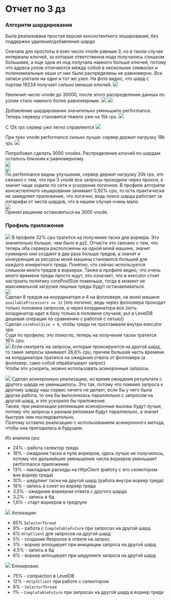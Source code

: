 # Отчет по 3 дз

### Алгоритм шардирования
Была реализована простая версия консистентного хеширования, без поддержки удаления/добавления шарда  

Сначала для простоты я взял число vnode равным 3, но в таком случае интервалы ключей, за которые ответственна нода получались слишком большими, а еще одна из нод получала намного больше ключей, потому что адреса узлов отличаются между собой в нескольких символах и полиномиальные хеши от них были распределены не равномерно. Все записи улетали на один и тот же узел.
На фото видно, что шард с портом 19234 получает сильно меньше ключей.
![](shard_photos/3vnodes.png)

Увеличил число vnode до 30000, после этого распределение данных по узлам стало намного более равномерным.
![](shard_photos/30000vnodes.png)
![](shard_photos/shard_sz_30k_vnodes.png)

Добавление шардирования значительно уменьшило performance. Теперь серверу становится тяжело уже на 15k rps.
![](shard_photos/wrk_30k_vnodes_15k_rps.png)

С 12k rps сервер уже легко справляется
![](shard_photos/wrk_30k_vnodes_12k_rps.png)

При трех vnode performance сильно лучше: сервер держит нагрузку 18k rps.
![](shard_photos/wrk_3vnodes_18k_rps.png)

Попробовал сделать 3000 vnodes. Распределение ключей по шардам осталось близким к равномерному.    
![](shard_photos/3000vnodes.png)  
![](shard_photos/shard_size_3k_vnodes.png)  
По performance видны улучшения, сервер держит нагрузку 20k rps, это связано с тем, что при 3 vnode все запросы проходили через прокси, а значит чаще ходили по сети и ускорение логичное. В профиле алгоритм консистентного хеширования занимает 0,92% cpu, то есть практически не замедляет приложение, что логично, ведь поиск шарда работает за логарифм от числа шардов, что в нашем случае очень мало.  
![](shard_photos/wrk_3k_vnodes_20k_rps.png)  
Принял решение остановиться на 3000 vnode.

### Профиль приложения
![](profiles/sync_put_18k_rps.png)
В профиле 32% cpu тратится на получение таски для воркера. Это значительно больше, чем было в дз2. Отчасти это связано с тем, что теперь оба сервера расположены на одной моей машине, значит суммарно они создают в два раза больше тредов, а значит и конкуренция за ресурсы моей машины становится большей для каждого конкретного треда. Понятно, что сейчас используется слишком много тредов в воркерах.
Также в профиле видно, что очень много времени треды просто ждут, это означает, что в executor стоит настроить политику corePoolSize поменьше, тогда в момент не максимальной загрузки лишные треды будут останавливаться.  
![](profiles/sync_minawait_put_18k_rps.png)  
Сделал 8 тредов на координаторе и 4 на фолловере, на моей машине `availableProcessors == 12` (это логично, ведь через фолловера проходит только половина запросов, а через координатора все (хоть координатор идет в базу только в половине случаев, put в LevelDB дешевая операция по сравнению с работой с сетью))  
Сделал `corePoolSize = 0`, чтобы треды не простаивали внутри executor зря.  
Судя по профилю, это помогло, теперь на получение таски тратится 16% cpu.  
![](profiles/sync_put_detail_18k_rps.png)
Если смотреть на запросы, которые проксируются на другой шард, то такие запросы занимают 26,6% cpu, причем большая часть времени на координаторе тратится на ожидание ответа от фолловера (а фолловер, само собой обрабатывает запрос)  
Чтобы это ускорить, можно использовать асинхронные запросы.

![](profiles/async_put.png)
Сделал асинхронную реализацию, но время ожидания результата с другого шарда не уменьшилось. Это так, потому что помимо запроса к другому шарду наш сервис ничего не делает, если бы у него была другая работа, то она бы выполнялась параллельно с запросом на другой шард, и это ускорило бы приложение.  
Также, при реализации репликации асинхронные вызовы будут лучше, потому что запросы к разным репликам будут параллельно, а значит быстрее чем последовательно.  
Поэтому оставлю реализацию с использованием асинхронного метода, чтобы она пригодилась в будущем.

Из анализа cpu:
* 24% - работа селектор треда
* 18% - ожидание таски в пуле воркеров, здесь лучше не получилось, потому что дальнейшее уменьшение числа воркеров уменьшает performance приложения
* 13% - накладные расходы на HttpClient (работу с его селектором вне воркер треда)
* 10% - шедулинг таски на другой шард (работа внутри воркер треда)
* 18% - запись в сокет из воркер треда
* 3,5% - ожидание воркером ответа с другого шарда
* 3,2% - запись в бд
* 1,6% - старт воркеров в тредпуле

![](profiles/alloc_async_put.png)
Аллокации:
* 65% `SelectorThread`
* 9% - работа с `CompletableFuture` при запросах на другой шард
* 6% `HttpClient` для запросов на другой шард
* 5% - создание Response в ответе на запрос
* 3% - воркер аллоцирует при инициации запроса на другой шард
* 4,5% - запись в бд
* 6% - воркер аллоцирует при шедулинге запроса на другой шард

![](profiles/lock_put_async.png)
Блокировки:
* 75% - compaction в LevelDB
* 12% - `HttplClient` при работе с селектором
* 8% - `SelectorThread`
* 1% - `CompletableFuture` при запросах на другой шард в воркер треде